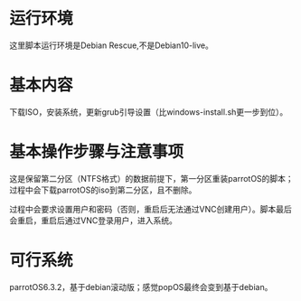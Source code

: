 # 运行环境
这里脚本运行环境是Debian Rescue,不是Debian10-live。

# 基本内容
下载ISO，安装系统，更新grub引导设置（比windows-install.sh更一步到位）。

# 基本操作步骤与注意事项
这是保留第二分区（NTFS格式）的数据前提下，第一分区重装parrotOS的脚本；过程中会下载parrotOS的iso到第二分区，且不删除。

过程中会要求设置用户和密码（否则，重启后无法通过VNC创建用户）。脚本最后会重启，重启后通过VNC登录用户，进入系统。

# 可行系统
parrotOS6.3.2，基于debian滚动版；感觉popOS最终会变到基于debian。
